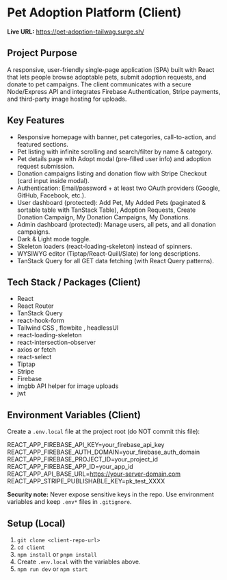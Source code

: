 # Pet Adoption Platform (Client)

**Live URL:** https://pet-adoption-tailwag.surge.sh/

## Project Purpose
A responsive, user-friendly single-page application (SPA) built with React that lets people browse adoptable pets, submit adoption requests, and donate to pet campaigns. The client communicates with a secure Node/Express API and integrates Firebase Authentication, Stripe payments, and third-party image hosting for uploads.

## Key Features
- Responsive homepage with banner, pet categories, call-to-action, and featured sections.
- Pet listing with infinite scrolling and search/filter by name & category.
- Pet details page with Adopt modal (pre-filled user info) and adoption request submission.
- Donation campaigns listing and donation flow with Stripe Checkout (card input inside modal).
- Authentication: Email/password + at least two OAuth providers (Google, GitHub, Facebook, etc.).
- User dashboard (protected): Add Pet, My Added Pets (paginated & sortable table with TanStack Table), Adoption Requests, Create Donation Campaign, My Donation Campaigns, My Donations.
- Admin dashboard (protected): Manage users, all pets, and all donation campaigns.
- Dark & Light mode toggle.
- Skeleton loaders (react-loading-skeleton) instead of spinners.
- WYSIWYG editor (Tiptap/React-Quill/Slate) for long descriptions.
- TanStack Query for all GET data fetching (with React Query patterns).

## Tech Stack / Packages (Client)
- React 
- React Router 
- TanStack Query 
- react-hook-form 
- Tailwind CSS , flowbite , headlessUI 
- react-loading-skeleton
- react-intersection-observer 
- axios or fetch 
- react-select 
- Tiptap 
- Stripe 
- Firebase 
- imgbb API helper for image uploads
- jwt

## Environment Variables (Client)
Create a `.env.local` file at the project root (do NOT commit this file):

REACT_APP_FIREBASE_API_KEY=your_firebase_api_key
REACT_APP_FIREBASE_AUTH_DOMAIN=your_firebase_auth_domain
REACT_APP_FIREBASE_PROJECT_ID=your_project_id
REACT_APP_FIREBASE_APP_ID=your_app_id
REACT_APP_API_BASE_URL=https://your-server-domain.com
REACT_APP_STRIPE_PUBLISHABLE_KEY=pk_test_XXXX


**Security note:** Never expose sensitive keys in the repo. Use environment variables and keep `.env*` files in `.gitignore`.

## Setup (Local)
1. `git clone <client-repo-url>`
2. `cd client`
3. `npm install` or `pnpm install`
4. Create `.env.local` with the variables above.
5. `npm run dev` or `npm start`
